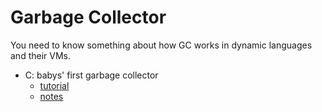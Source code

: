 # Garbage Collector

You need to know something about how GC works in dynamic languages and their VMs.

- C: babys' first garbage collector
    - [tutorial](http://journal.stuffwithstuff.com/2013/12/08/babys-first-garbage-collector/)
    - [notes](./babys-first-garbage-collector)